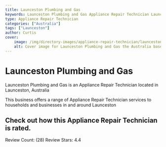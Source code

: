 ```yaml
---
title: Launceston Plumbing and Gas
keywords: Launceston Plumbing and Gas Appliance Repair Technician Launceston Australia 
type: Appliance Repair Technician 
categories: ["Australia"]
tags: ["Launceston"]
author: Curtis
cover:
    image: /img/directory-images/appliance-repair-technician/launceston-plumbing-and-gas.webp
    alt: Cover image for Launceston Plumbing and Gas the Australia based Appliance Repair Technician servicing Launceston 
---
```


# Launceston Plumbing and Gas
Launceston Plumbing and Gas is an Appliance Repair Technician located in Launceston, Australia

This business offers a range of Appliance Repair Technician services to households and businesses in and around Launceston

## Check out how this Appliance Repair Technician is rated.
Review Count: (28)
Review Stars: 4.4
